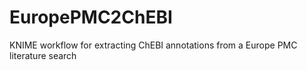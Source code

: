 # EuropePMC2ChEBI
KNIME workflow for extracting ChEBI annotations from a Europe PMC literature search
